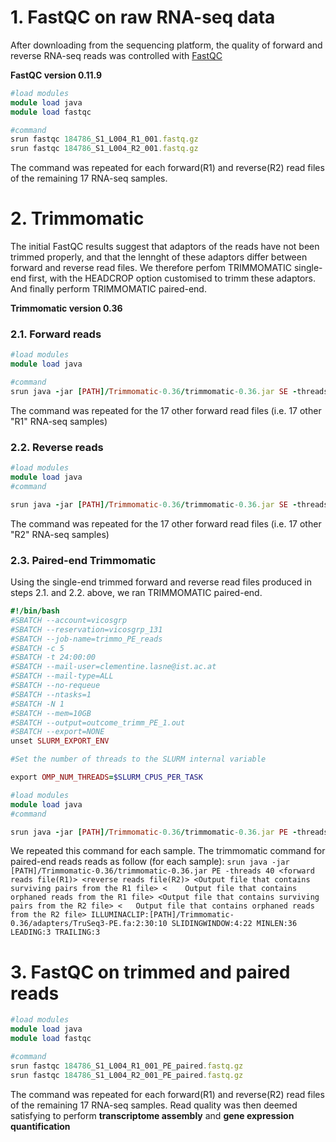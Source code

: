 # 1. FastQC on raw RNA-seq data

After downloading from the sequencing platform, the quality of forward and reverse RNA-seq reads was controlled with [FastQC](https://www.bioinformatics.babraham.ac.uk/projects/fastqc/)

**FastQC version 0.11.9**

```ruby
#load modules
module load java
module load fastqc

#command
srun fastqc 184786_S1_L004_R1_001.fastq.gz
srun fastqc 184786_S1_L004_R2_001.fastq.gz
```
The command was repeated for each forward(R1) and reverse(R2) read files of the remaining 17 RNA-seq samples.

# 2. Trimmomatic

The initial FastQC results suggest that adaptors of the reads have not been trimmed properly, and that the lennght of these adaptors differ between forward and reverse read files. We therefore perfom TRIMMOMATIC single-end first, with the HEADCROP option customised to trimm these adaptors. And finally perform TRIMMOMATIC paired-end.

**Trimmomatic version 0.36**

### 2.1. Forward reads

```ruby
#load modules
module load java

#command
srun java -jar [PATH]/Trimmomatic-0.36/trimmomatic-0.36.jar SE -threads 40 184786_S1_L004_R1_001.fastq.gz 184786_S1_L004_R1_001_SE.fastq.gz HEADCROP:30
```
The command was repeated for the 17 other forward read files (i.e. 17 other "R1" RNA-seq samples)

### 2.2. Reverse reads

```ruby
#load modules
module load java
#command

srun java -jar [PATH]/Trimmomatic-0.36/trimmomatic-0.36.jar SE -threads 40 184786_S1_L004_R2_001.fastq.gz 184786_S1_L004_R2_001_SE.fastq.gz HEADCROP:8
```
The command was repeated for the 17 other forward read files (i.e. 17 other "R2" RNA-seq samples)

### 2.3. Paired-end Trimmomatic

Using the single-end trimmed forward and reverse read files produced in steps 2.1. and 2.2. above, we ran TRIMMOMATIC paired-end.

```ruby 
#!/bin/bash
#SBATCH --account=vicosgrp
#SBATCH --reservation=vicosgrp_131
#SBATCH --job-name=trimmo_PE_reads
#SBATCH -c 5
#SBATCH -t 24:00:00
#SBATCH --mail-user=clementine.lasne@ist.ac.at
#SBATCH --mail-type=ALL
#SBATCH --no-requeue
#SBATCH --ntasks=1
#SBATCH -N 1
#SBATCH --mem=10GB
#SBATCH --output=outcome_trimm_PE_1.out
#SBATCH --export=NONE
unset SLURM_EXPORT_ENV

#Set the number of threads to the SLURM internal variable

export OMP_NUM_THREADS=$SLURM_CPUS_PER_TASK

#load modules
module load java
#command

srun java -jar [PATH]/Trimmomatic-0.36/trimmomatic-0.36.jar PE -threads 40 184786_S1_L004_R1_001_SE.fastq.gz 184786_S1_L004_R2_001_SE.fastq.gz 184786_S1_L004_R1_001_PE_paired.fastq.gz 184786_S1_L004_R1_001_PE_unpaired.fastq.gz 184786_S1_L004_R2_001_PE_paired.fastq.gz 184786_S1_L004_R2_001_PE_unpaired.fastq.gz ILLUMINACLIP:[PATH]/Trimmomatic-0.36/adapters/TruSeq3-PE.fa:2:30:10 SLIDINGWINDOW:4:22 MINLEN:36 LEADING:3 TRAILING:3 
```
We repeated this command for each sample. The trimmomatic command for paired-end reads reads as follow (for each sample):
`srun java -jar [PATH]/Trimmomatic-0.36/trimmomatic-0.36.jar PE -threads 40 <forward reads file(R1)> <reverse reads file(R2)> <Output file that contains surviving pairs from the R1 file> <	Output file that contains orphaned reads from the R1 file> <Output file that contains surviving pairs from the R2 file> <	Output file that contains orphaned reads from the R2 file> ILLUMINACLIP:[PATH]/Trimmomatic-0.36/adapters/TruSeq3-PE.fa:2:30:10 SLIDINGWINDOW:4:22 MINLEN:36 LEADING:3 TRAILING:3`


# 3. FastQC on trimmed and paired reads

```ruby
#load modules
module load java
module load fastqc

#command
srun fastqc 184786_S1_L004_R1_001_PE_paired.fastq.gz
srun fastqc 184786_S1_L004_R2_001_PE_paired.fastq.gz
```
The command was repeated for each forward(R1) and reverse(R2) read files of the remaining 17 RNA-seq samples. Read quality was then deemed satisfying to perform **transcriptome assembly** and **gene expression quantification**
